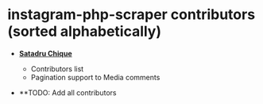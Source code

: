 # instagram-php-scraper contributors (sorted alphabetically)

- **[Satadru Chique](https://github.com/www-chique)**

  - Contributors list
  - Pagination support to Media comments

- \*\*TODO: Add all contributors
